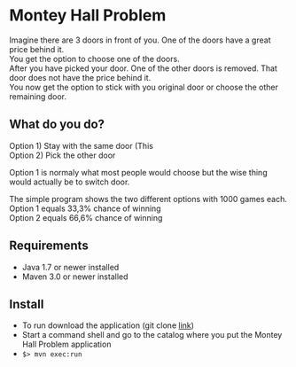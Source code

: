 # Montey Hall Problem

Imagine there are 3 doors in front of you. One of the doors have a great price behind it.    
You get the option to choose one of the doors.  
After you have picked your door. One of the other doors is removed. That door does not have the price behind it.   
You now get the option to stick with you original door or choose the other remaining door.


## What do you do?

Option 1) Stay with the same door (This  
Option 2) Pick the other door
  
Option 1 is normaly what most people would choose but the wise thing would actually be to switch door.  

The simple program shows the two different options with 1000 games each.  
Option 1 equals 33,3% chance of winning  
Option 2 equals 66,6% chance of winning

## Requirements
- Java 1.7 or newer installed
- Maven 3.0 or newer installed

## Install
* To run download the application (git clone [link]())
* Start a command shell and go to the catalog where you put the Montey Hall Problem application
* `$> mvn exec:run`
